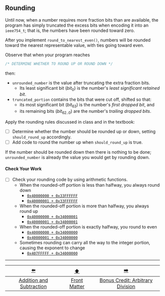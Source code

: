 ## Rounding

Until now, when a number requires more fraction bits than are available, the program has simply truncated the excess bits when encoding it into an `ieee754_t`;
that is, the numbers have been rounded toward zero.

After you implement `round_to_nearest_even()`, numbers will be rounded toward the nearest representable value, with ties going toward even.

Observe that when your program reaches
```c
/* DETERMINE WHETHER TO ROUND UP OR ROUND DOWN */
```
then:

- `unrounded_number` is the value after truncating the extra fraction bits.
  - Its least significant bit ($bit_{0}$) is the number's *least significant retained bit*.
- `truncated_portion` contains the bits that were cut off, shifted so that:
  - its most significant bit ($bit_{63}$) is the number's *first dropped bit*, and
  - its remaining bits ($bit_{62..0}$) are the number's *trailing dropped bits*.

Apply the rounding rules discussed in class and in the textbook:

- [ ] Determine whether the number should be rounded up or down, setting `should_round_up` accordingly.
- [ ] Add code to round the number up when `should_round_up` is true.

If the number should be rounded down then there is nothing to be done; `unrounded_number` is already the value you would get by rounding down.


#### Check Your Work

- [ ] Check your rounding code by using arithmetic functions.
  - When the rounded-off portion is less than halfway, you always round down
    - <u>`0x40000000 + 0x33FFFFFF`</u>
    - <u>`0x40000001 + 0x33FFFFFF`</u>
  - When the rounded-off portion is more than halfway, you always round up
    - <u>`0x40000000 + 0x34000001`</u>
    - <u>`0x40000001 + 0x34000001`</u>
  - When the rounded-off portion is exactly halfway, you round to even
    - <u>`0x40000000 + 0x34000000`</u>
    - <u>`0x40000001 + 0x34000000`</u>
  - Sometimes rounding can carry all the way to the integer portion, causing the exponent to change
    - <u>`0x407FFFFF + 0x34000000`</u>

---

|            [⬅️](07-add-subtract.md)            |      [⬆️](../README.md)      |                [➡️](09-arbitrary-division.md)                |
|:----------------------------------------------:|:----------------------------:|:------------------------------------------------------------:|
| [Addition and Subtraction](07-add-subtract.md) | [Front Matter](../README.md) | [Bonus Credit: Arbitrary Division](09-arbitrary-division.md) |
